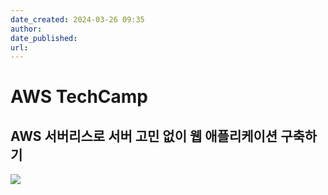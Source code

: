 ```yaml
---
date_created: 2024-03-26 09:35
author: 
date_published: 
url:
---
```

# AWS TechCamp

## AWS 서버리스로 서버 고민 없이 웹 애플리케이션 구축하기

![](Pasted%20image%2020240326093503.png)
